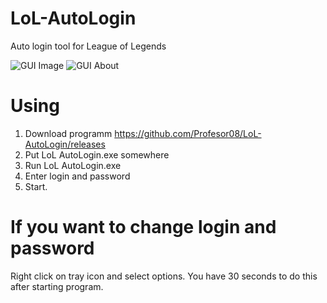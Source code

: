 # LoL-AutoLogin
Auto login tool for League of Legends

![GUI Image](http://image.prntscr.com/image/99b55d4037f446018f4c5e83380e5e26.png)
![GUI About](http://image.prntscr.com/image/a3e2af9a2bde4fd28b2453bcb91b5ea2.png)

# Using
1. Download programm https://github.com/Profesor08/LoL-AutoLogin/releases
2. Put LoL AutoLogin.exe somewhere
3. Run LoL AutoLogin.exe
4. Enter login and password
5. Start.

# If you want to change login and password
Right click on tray icon and select options.
You have 30 seconds to do this after starting program.
